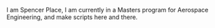 I am Spencer Place, I am currently in a Masters program for Aerospace Engineering, and make scripts here and there.
